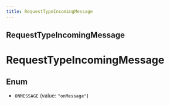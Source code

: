 ```yaml
---
title: RequestTypeIncomingMessage
---
```

## RequestTypeIncomingMessage


# RequestTypeIncomingMessage

## Enum


* `ONMESSAGE` (value: `"onMessage"`)



